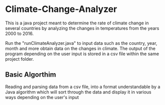 # Climate-Change-Analyzer
This is a java project meant to determine the rate of climate change in several countries by analyzing the changes in temperatures from the years 2000 to 2016.

Run the "runClimateAnalyzer.java" to input data such as the country, year, month and more obtain data on the changes in climate. The output of the program depending on the user input is stored in a csv file within the same project folder. 

## Basic Algorthim
Reading and parsing data from a csv file, into a format understandable by a Java algorithm which will sort through the data and display it in various ways depending on the user's input
